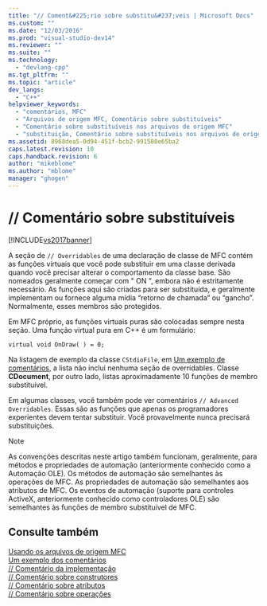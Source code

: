 ```yaml
---
title: "// Coment&#225;rio sobre substitu&#237;veis | Microsoft Docs"
ms.custom: ""
ms.date: "12/03/2016"
ms.prod: "visual-studio-dev14"
ms.reviewer: ""
ms.suite: ""
ms.technology: 
  - "devlang-cpp"
ms.tgt_pltfrm: ""
ms.topic: "article"
dev_langs: 
  - "C++"
helpviewer_keywords: 
  - "comentários, MFC"
  - "Arquivos de origem MFC, Comentário sobre substituíveis"
  - "Comentário sobre substituíveis nos arquivos de origem MFC"
  - "substituição, Comentário sobre substituíveis nos arquivos de origem MFC"
ms.assetid: 8968dea5-0d94-451f-bcb2-991580e65ba2
caps.latest.revision: 10
caps.handback.revision: 6
author: "mikeblome"
ms.author: "mblome"
manager: "ghogen"
---
```

# // Coment&#225;rio sobre substitu&#237;veis
[!INCLUDE[vs2017banner](../assembler/inline/includes/vs2017banner.md)]

A seção de `// Overridables` de uma declaração de classe de MFC contém as funções virtuais que você pode substituir em uma classe derivada quando você precisar alterar o comportamento da classe base.  São nomeados geralmente começar com " ON ", embora não é estritamente necessário.  As funções aqui são criadas para ser substituída, e geralmente implementam ou fornece alguma mídia “retorno de chamada” ou “gancho”. Normalmente, esses membros são protegidos.  
  
 Em MFC próprio, as funções virtuais puras são colocadas sempre nesta seção.  Uma função virtual pura em C\+\+ é um formulário:  
  
 `virtual void OnDraw( ) = 0;`  
  
 Na listagem de exemplo da classe `CStdioFile`, em [Um exemplo de comentários](../mfc/an-example-of-the-comments.md), a lista não inclui nenhuma seção de overridables.  Classe **CDocument**, por outro lado, listas aproximadamente 10 funções de membro substituível.  
  
 Em algumas classes, você também pode ver comentários `// Advanced Overridables`.  Essas são as funções que apenas os programadores experientes devem tentar substituir.  Você provavelmente nunca precisará substituições.  
  
> [!NOTE]
>  As convenções descritas neste artigo também funcionam, geralmente, para métodos e propriedades de automação \(anteriormente conhecido como a Automação OLE\).  Os métodos de automação são semelhantes às operações de MFC.  As propriedades de automação são semelhantes aos atributos de MFC.  Os eventos de automação \(suporte para controles ActiveX, anteriormente conhecido como controladores OLE\) são semelhantes às funções de membro substituível de MFC.  
  
## Consulte também  
 [Usando os arquivos de origem MFC](../Topic/Using%20the%20MFC%20Source%20Files.md)   
 [Um exemplo dos comentários](../mfc/an-example-of-the-comments.md)   
 [\/\/ Comentário da implementação](../mfc/decrement-implementation-comment.md)   
 [\/\/ Comentário sobre construtores](../mfc/decrement-constructors-comment.md)   
 [\/\/ Comentário sobre atributos](../Topic/--%20Attributes%20Comment.md)   
 [\/\/ Comentário sobre operações](../mfc/decrement-operations-comment.md)